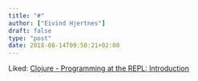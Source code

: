 ```yaml
---
title: "#"
author: ["Eivind Hjertnes"]
draft: false
type: "post"
date: 2018-08-14T09:50:21+02:00
---
```


Liked: [Clojure -
Programming at the REPL: Introduction](https://clojure.org/guides/repl/introduction)
